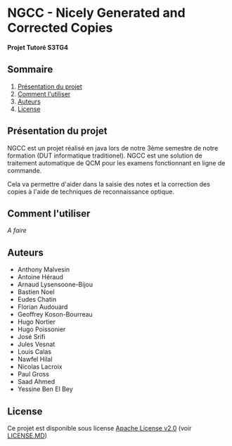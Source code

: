# NGCC - Nicely Generated and Corrected Copies
**Projet Tutoré S3TG4**

## Sommaire

1. [Présentation du projet](https://git-iutinfo.unice.fr/rey/pt-s3t-g4#pr%C3%A9sentation-du-projet)
2. [Comment l'utiliser](https://git-iutinfo.unice.fr/rey/pt-s3t-g4#comment-lutiliser)
3. [Auteurs](https://git-iutinfo.unice.fr/rey/pt-s3t-g4#auteurs)
4. [License](https://git-iutinfo.unice.fr/rey/pt-s3t-g4#license)

## Présentation du projet

NGCC est un projet réalisé en java lors de notre 3ème semestre de notre formation (DUT informatique traditionel).
NGCC est une solution de traitement automatique de QCM pour les examens fonctionnant en ligne de commande.

Cela va permettre d'aider dans la saisie des notes et la correction des copies à l'aide de techniques de reconnaissance optique.

## Comment l'utiliser

*A faire*

## Auteurs
+ Anthony Malvesin
+ Antoine Héraud
+ Arnaud Lysensoone-Bijou
+ Bastien Noel
+ Eudes Chatin
+ Florian Audouard
+ Geoffrey Koson-Bourreau
+ Hugo Nortier
+ Hugo Poissonier
+ José Srifi
+ Jules Vesnat
+ Louis Calas
+ Nawfel Hilal
+ Nicolas Lacroix
+ Paul Gross
+ Saad Ahmed
+ Yessine Ben El Bey

## License

Ce projet est disponible sous license [Apache License v2.0](http://www.apache.org/licenses/LICENSE-2.0) (voir [LICENSE.MD](https://git-iutinfo.unice.fr/rey/pt-s3t-g4/raw/master/LICENSE))

